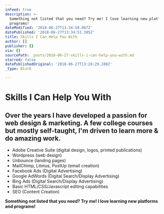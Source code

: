 ```yaml
---
inFeed: true
description: >-
  Something not listed that you need? Try me! I love learning new platforms and
  programs!
dateModified: '2018-06-27T13:34:50.067Z'
datePublished: '2018-06-27T13:34:51.305Z'
title: Skills I Can Help You With
author: []
publisher: {}
via: {}
sourcePath: _posts/2018-06-27-skills-i-can-help-you-with.md
starred: false
datePublishedOriginal: '2018-06-27T13:28:29.288Z'
_type: Blurb

---
```

# **Skills I Can Help You With**

## Over the years I have developed a passion for web design & marketing. A few college courses but mostly self-taught, I'm driven to learn more & do amazing work.

* Adobe Creative Suite (digital design, logos, printed publications)
* Wordpress (web design)
* Unbounce (landing pages)
* MailChimp, Litmus, PostUp (email creation)
* Facebook Ads (Digital Advertising)
* Google AdWords (Digital Search/Display Advertising)
* Bing Ads (Digital Search/Display Advertising)
* Basic HTML/CSS/Javascript editing capabilities
* SEO (Content Creation)

**Something not listed that you need? Try me! I love learning new platforms and programs!**